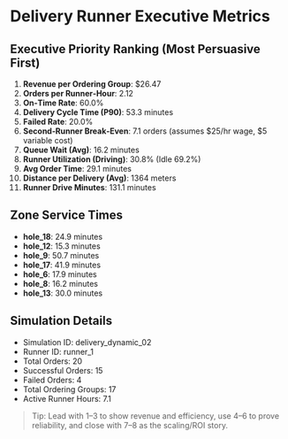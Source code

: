 # Delivery Runner Executive Metrics

## Executive Priority Ranking (Most Persuasive First)
1. **Revenue per Ordering Group**: $26.47
2. **Orders per Runner‑Hour**: 2.12
3. **On‑Time Rate**: 60.0%
4. **Delivery Cycle Time (P90)**: 53.3 minutes
5. **Failed Rate**: 20.0%
6. **Second‑Runner Break‑Even**: 7.1 orders (assumes $25/hr wage, $5 variable cost)
7. **Queue Wait (Avg)**: 16.2 minutes
8. **Runner Utilization (Driving)**: 30.8% (Idle 69.2%)
9. **Avg Order Time**: 29.1 minutes
10. **Distance per Delivery (Avg)**: 1364 meters
11. **Runner Drive Minutes**: 131.1 minutes

## Zone Service Times
- **hole_18**: 24.9 minutes
- **hole_12**: 15.3 minutes
- **hole_9**: 50.7 minutes
- **hole_17**: 41.9 minutes
- **hole_6**: 17.9 minutes
- **hole_8**: 16.2 minutes
- **hole_13**: 30.0 minutes


## Simulation Details
- Simulation ID: delivery_dynamic_02
- Runner ID: runner_1
- Total Orders: 20
- Successful Orders: 15
- Failed Orders: 4
- Total Ordering Groups: 17
- Active Runner Hours: 7.1

> Tip: Lead with 1–3 to show revenue and efficiency, use 4–6 to prove reliability, and close with 7–8 as the scaling/ROI story.
